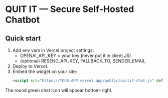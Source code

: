 # QUIT IT — Secure Self‑Hosted Chatbot

## Quick start
1) Add env vars in Vercel project settings:
   - OPENAI_API_KEY = your key (never put it in client JS)
   - (optional) RESEND_API_KEY, FALLBACK_TO, SENDER_EMAIL
2) Deploy to Vercel.
3) Embed the widget on your site:
   ```html
   <script src="https://YOUR-APP.vercel.app/public/quitit-chat.js" defer></script>
   ```

The round green chat icon will appear bottom-right.
